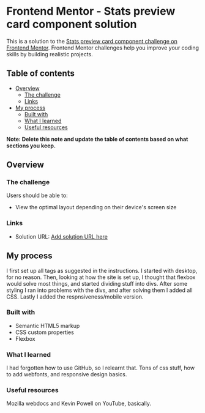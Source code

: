 # Frontend Mentor - Stats preview card component solution

This is a solution to the [Stats preview card component challenge on Frontend Mentor](https://www.frontendmentor.io/challenges/stats-preview-card-component-8JqbgoU62). Frontend Mentor challenges help you improve your coding skills by building realistic projects. 

## Table of contents

- [Overview](#overview)
  - [The challenge](#the-challenge)
  - [Links](#links)
- [My process](#my-process)
  - [Built with](#built-with)
  - [What I learned](#what-i-learned)
  - [Useful resources](#useful-resources)


**Note: Delete this note and update the table of contents based on what sections you keep.**

## Overview

### The challenge

Users should be able to:

- View the optimal layout depending on their device's screen size


### Links

- Solution URL: [Add solution URL here](https://megalekos.github.io/firstFrontendmentorChallenge/)

## My process
I first set up all tags as suggested in the instructions. I started with desktop, for no reason. Then, looking at how the site is set up, I thought that flexbox would solve most things, and started dividing stuff into divs. After some styling I ran into problems with the divs, and after solving them I added all CSS. Lastly I added the respnsiveness/mobile version.

### Built with

- Semantic HTML5 markup
- CSS custom properties
- Flexbox

### What I learned

I had forgotten how to use GitHub, so I relearnt that. Tons of css stuff, how to add webfonts, and responsive design basics. 


### Useful resources

Mozilla webdocs and Kevin Powell on YouTube, basically.


